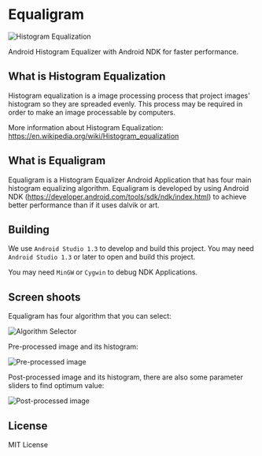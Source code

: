 # Equaligram
![Histogram Equalization](https://upload.wikimedia.org/wikipedia/commons/c/ca/Histogrammeinebnung.png)

Android Histogram Equalizer with Android NDK for faster performance.

## What is Histogram Equalization
Histogram equalization is a image processing process that project images' histogram so they are spreaded evenly. This process may be required in order to make an image processable by computers.

More information about Histogram Equalization: https://en.wikipedia.org/wiki/Histogram_equalization

## What is Equaligram
Equaligram is a Histogram Equalizer Android Application that has four main histogram equalizing algorithm. Equaligram is developed by using Android NDK (https://developer.android.com/tools/sdk/ndk/index.html) to achieve better performance than if it uses dalvik or art.

## Building
We use `Android Studio 1.3` to develop and build this project. You may need `Android Studio 1.3` or later to open and build this project.

You may need `MinGW` or `Cygwin` to debug NDK Applications.

## Screen shoots
Equaligram has four algorithm that you can select:

![Algorithm Selector](/../screenshoot/screenshoots/intro.jpg?raw=true "Algorithm Selector")

Pre-processed image and its histogram:

![Pre-processed image](/../screenshoot/screenshoots/awal.jpg?raw=true "Pre-processed image")

Post-processed image and its histogram, there are also some parameter sliders to find optimum value:

![Post-processed image](/../screenshoot/screenshoots/proses.jpg?raw=true "Post-processed image")

## License
MIT License
